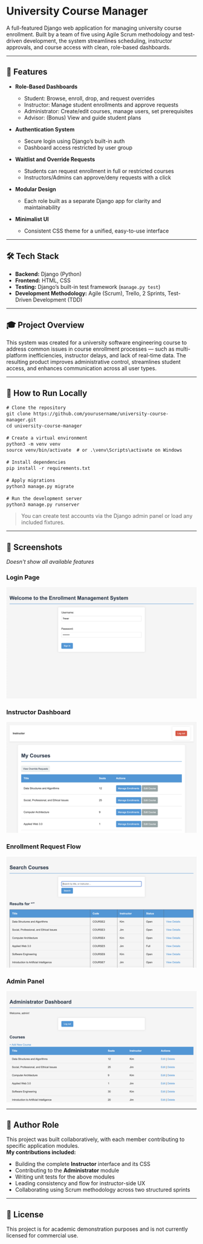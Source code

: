 # University Course Manager

A full-featured Django web application for managing university course enrollment. Built by a team of five using Agile Scrum methodology and test-driven development, the system streamlines scheduling, instructor approvals, and course access with clean, role-based dashboards.

---

## 🚀 Features

- **Role-Based Dashboards**
  - Student: Browse, enroll, drop, and request overrides
  - Instructor: Manage student enrollments and approve requests
  - Administrator: Create/edit courses, manage users, set prerequisites
  - Advisor: (Bonus) View and guide student plans

- **Authentication System**
  - Secure login using Django’s built-in auth
  - Dashboard access restricted by user group

- **Waitlist and Override Requests**
  - Students can request enrollment in full or restricted courses
  - Instructors/Admins can approve/deny requests with a click

- **Modular Design**
  - Each role built as a separate Django app for clarity and maintainability

- **Minimalist UI**
  - Consistent CSS theme for a unified, easy-to-use interface

---

## 🛠 Tech Stack

- **Backend:** Django (Python)
- **Frontend:** HTML, CSS
- **Testing:** Django’s built-in test framework (`manage.py test`)
- **Development Methodology:** Agile (Scrum), Trello, 2 Sprints, Test-Driven Development (TDD)

---

## 🎓 Project Overview

This system was created for a university software engineering course to address common issues in course enrollment processes — such as multi-platform inefficiencies, instructor delays, and lack of real-time data. The resulting product improves administrative control, streamlines student access, and enhances communication across all user types.

---

## 🧪 How to Run Locally

    # Clone the repository
    git clone https://github.com/yourusername/university-course-manager.git
    cd university-course-manager

    # Create a virtual environment
    python3 -m venv venv
    source venv/bin/activate  # or .\venv\Scripts\activate on Windows

    # Install dependencies
    pip install -r requirements.txt

    # Apply migrations
    python3 manage.py migrate

    # Run the development server
    python3 manage.py runserver

> You can create test accounts via the Django admin panel or load any included fixtures.

---

## 📸 Screenshots
*Doesn't show all available features*

### Login Page
![Login page with email and password fields](assets/login-page.png)

### Instructor Dashboard
![Instructor dashboard showing course list and enrollment requests](assets/instructor-dashboard.png)

### Enrollment Request Flow
![Student submitting override request and instructor approving it](assets/enrollment-request.png)

### Admin Panel
![Administrator interface for creating and managing courses](assets/admin-panel.png)


---

## 👤 Author Role

This project was built collaboratively, with each member contributing to specific application modules.  
**My contributions included:**
- Building the complete **Instructor** interface and its CSS  
- Contributing to the **Administrator** module  
- Writing unit tests for the above modules  
- Leading consistency and flow for instructor-side UX  
- Collaborating using Scrum methodology across two structured sprints

---

## 📄 License

This project is for academic demonstration purposes and is not currently licensed for commercial use.
